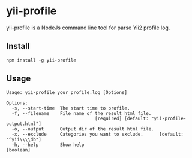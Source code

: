 # yii-profile

yii-profile is a NodeJs command line tool for parse Yii2 profile log.

## Install

```
npm install -g yii-profile
```

## Usage

```
Usage: yii-profile your_profile.log [Options]

Options:
  -s, --start-time  The start time to profile.
  -f, --filename    File name of the result html file.
                                 [required] [default: "yii-profile-output.html"]
  -o, --output      Output dir of the result html file.
  -x, --exclude     Categories you want to exclude.      [default: "^yii\\\\db"]
  -h, --help        Show help                                          [boolean]
```

